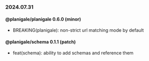 ### 2024.07.31

#### @planigale/planigale 0.6.0 (minor)

- BREAKING(planigale): non-strict url matching mode by default

#### @planigale/schema 0.1.1 (patch)

- feat(schema): ability to add schemas and reference them

